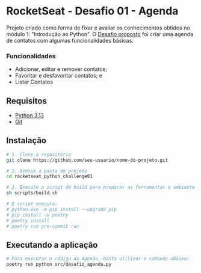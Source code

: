 # RocketSeat - Desafio 01 - Agenda

Projeto criado como forma de fixar e avaliar os conhecimentos obtidos no módulo 1: "Introdução ao Python".
O [Desafio proposto](Desafio01.txt) foi criar uma agenda de contatos com algumas funcionalidades básicas.

### Funcionalidades

- Adicionar, editar e remover contatos;
- Favoritar e desfavoritar contatos; e
- Listar Contatos

## Requisitos

- [Python 3.13](https://www.python.org/downloads/)
- [Git](https://git-scm.com/downloads)

## Instalação

```bash
# 1. Clone o repositório
git clone https://github.com/seu-usuario/nome-do-projeto.git

# 2. Acesse a pasta do projeto
cd rocketseat_python_challenge01

# 3. Execute o script de build para preparar as ferramentas e ambiente
sh scripts/build.sh

# O script executa:
# python.exe -m pip install --upgrade pip
# pip install -U poetry
# poetry install
# poetry run pre-commit run
```

## Executando a aplicação
```bash
# Para executar o código da Agenda, basta utilizar o comando abaixo:
poetry run python src/desafio_agenda.py
```
